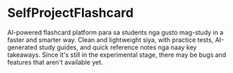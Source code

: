 # SelfProjectFlashcard
AI-powered flashcard platform para sa students nga gusto mag-study in a faster and smarter way. Clean and lightweight siya, with practice tests, AI-generated study guides, and quick reference notes nga naay key takeaways. Since it's still in the experimental stage, there may be bugs and features that aren't available yet. 

